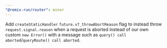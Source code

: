 ```yaml
---
"@remix-run/router": minor
---
```


Add `createStaticHandler` `future.v7_throwAbortReason` flag to instead throw `request.signal.reason` when a request is aborted instead of our own custom `new Error()` with a message such as `query() call aborted`/`queryRoute() call aborted`.
